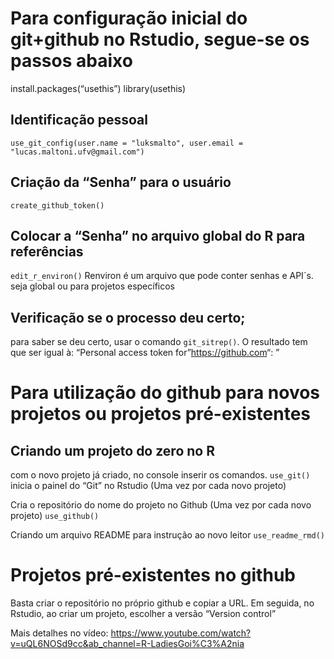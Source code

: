 
<!-- README.md is generated from README.Rmd. Please edit that file -->

# Para configuração inicial do git+github no Rstudio, segue-se os passos abaixo

install.packages(“usethis”) library(usethis)

## Identificação pessoal

`use_git_config(user.name = "luksmalto", user.email = "lucas.maltoni.ufv@gmail.com")`

## Criação da “Senha” para o usuário

`create_github_token()`

## Colocar a “Senha” no arquivo global do R para referências

`edit_r_environ()` Renviron é um arquivo que pode conter senhas e API´s.
seja global ou para projetos específicos

## Verificação se o processo deu certo;

para saber se deu certo, usar o comando `git_sitrep()`. O resultado tem
que ser igual à: “Personal access token for”<https://github.com>“:
<discovered>”

# Para utilização do github para novos projetos ou projetos pré-existentes

## Criando um projeto do zero no R

com o novo projeto já criado, no console inserir os comandos.
`use_git()` inicia o painel do “Git” no Rstudio (Uma vez por cada novo
projeto)

Cria o repositório do nome do projeto no Github (Uma vez por cada novo
projeto) `use_github()`

Criando um arquivo README para instrução ao novo leitor
`use_readme_rmd()`

# Projetos pré-existentes no github

Basta criar o repositório no próprio github e copiar a URL. Em seguida,
no Rstudio, ao criar um projeto, escolher a versão “Version control”

Mais detalhes no vídeo:
<https://www.youtube.com/watch?v=uQL6NOSd9cc&ab_channel=R-LadiesGoi%C3%A2nia>
